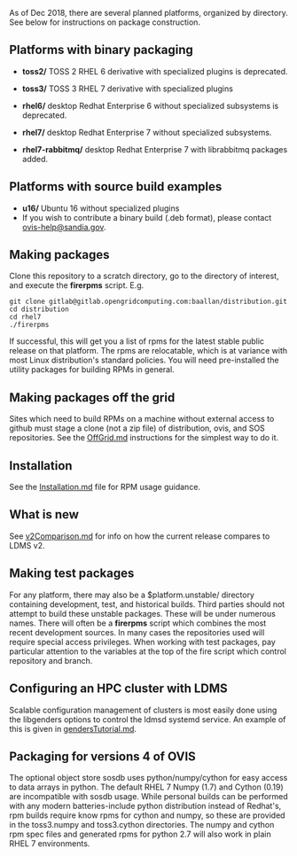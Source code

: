 As of Dec 2018, there are several planned platforms, organized by directory. See below for instructions on package construction.

## Platforms with binary packaging

* **toss2/** TOSS 2 RHEL 6 derivative with specialized plugins is deprecated.

* **toss3/** TOSS 3 RHEL 7 derivative with specialized plugins
* **rhel6/** desktop Redhat Enterprise 6 without specialized subsystems is deprecated.
* **rhel7/** desktop Redhat Enterprise 7 without specialized subsystems.
* **rhel7-rabbitmq/** desktop Redhat Enterprise 7 with librabbitmq packages added.

## Platforms with source build examples
* **u16/** Ubuntu 16 without specialized plugins
 * If you wish to contribute a binary build (.deb format), please contact ovis-help@sandia.gov.

## Making packages
Clone this repository to a scratch directory, go to the directory of interest, and execute the **firerpms** script. E.g.

    git clone gitlab@gitlab.opengridcomputing.com:baallan/distribution.git
    cd distribution
    cd rhel7
    ./firerpms

If successful, this will get you a list of rpms for the latest stable public release on that platform. The rpms are relocatable, which is at variance with most Linux distribution's standard policies.
You will need pre-installed the utility packages for building RPMs in general.

## Making packages off the grid
Sites which need to build RPMs on a machine without external access to github
must stage a clone (not a zip file) of distribution, ovis, and SOS repositories.
See the [OffGrid.md](OffGrid.md) instructions for the simplest way to do it.

## Installation
See the [Installation.md](Installation.md) file for RPM usage guidance.

## What is new
See [v2Comparison.md](v2Comparison.md) for info on how the current release compares to LDMS v2.

## Making test packages
For any platform, there may also be a $platform.unstable/ directory containing development, test, and historical builds. Third parties should not attempt to build these unstable packages.
These will be under numerous names. There will often be a **firerpms** script which combines the most recent development sources. In many cases the repositories used will require special access privileges.
When working with test packages, pay particular attention to the variables at the top of the fire script which control repository and branch.

## Configuring an HPC cluster with LDMS

Scalable configuration management of clusters is most easily done using the libgenders
options to control the ldmsd systemd service. An example of this is given in [gendersTutorial.md](gendersTutorial.md).

## Packaging for versions 4 of OVIS
The optional object store sosdb uses python/numpy/cython for easy access to data arrays in python.
The default RHEL 7 Numpy (1.7) and Cython (0.19) are incompatible with sosdb usage.
While personal builds can be performed with any modern batteries-include python distribution instead of Redhat's,
rpm builds require know rpms for cython and numpy, so these are provided in the toss3.numpy and toss3.cython directories.
The numpy and cython rpm spec files and generated rpms for python 2.7 will also work in plain RHEL 7 environments.
